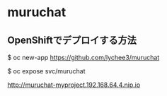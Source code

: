 # muruchat

## OpenShiftでデプロイする方法

$ oc new-app https://github.com/lychee3/muruchat

$ oc expose svc/muruchat

http://muruchat-myproject.192.168.64.4.nip.io
